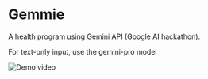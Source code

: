 # Gemmie
A health program using Gemini API (Google AI hackathon).

For text-only input, use the gemini-pro model


![Demo video](https://github.com/imrany/gemmie/blob/main/demo.gif)